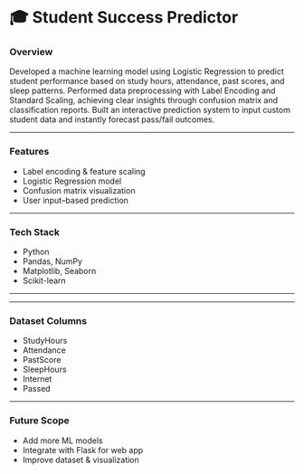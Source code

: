 # 🎓 Student Success Predictor  

###  Overview  
Developed a machine learning model using Logistic Regression to predict student performance based on study hours, attendance, past scores, and sleep patterns.
Performed data preprocessing with Label Encoding and Standard Scaling, achieving clear insights through confusion matrix and classification reports.
Built an interactive prediction system to input custom student data and instantly forecast pass/fail outcomes.

---

### Features  
- Label encoding & feature scaling  
- Logistic Regression model  
- Confusion matrix visualization  
- User input–based prediction  

---

### Tech Stack  
- Python  
- Pandas, NumPy  
- Matplotlib, Seaborn  
- Scikit-learn  

---


---

### Dataset Columns  
- StudyHours  
- Attendance  
- PastScore  
- SleepHours  
- Internet  
- Passed  

---

### Future Scope  
- Add more ML models  
- Integrate with Flask for web app  
- Improve dataset & visualization  


